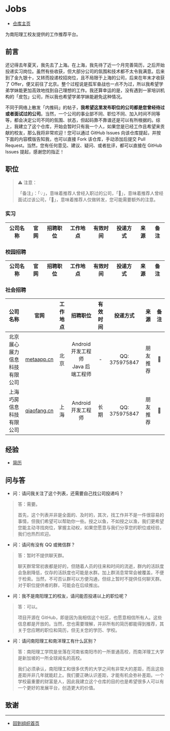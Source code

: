 # Jobs

- [仓库主页](https://github.com/NYIST-OS/Jobs)

为南阳理工校友提供的工作推荐平台。

## 前言

还记得去年夏天，我先去了上海。在上海，我先待了近一个月完善简历，之后开始投递实习岗位。虽然有些收获，但大部分公司的氛围和技术都不太令我满意。后来到了金九银十，又转而投递校招岗位，且不局限于上海的公司，后来在年末才收获了 Offer，便又前往了北京。整个过程说是孤军奋战也一点不为过，所以我希望学弟学妹能更加高效地找到自己理想的工作。我还算幸运的是，没有遇到一家培训机构的「皮包」公司，所以我也希望学弟学妹能避免这种情况。

不同于网络上散发「内推码」的帖子，**我希望这里发布职位的公司都是您曾经待过或者面试过的公司**。当然，一个公司的事业部不同、职位不同、加入时间不同等等，都会决定公司不同的氛围、状态，但起码靠不靠谱还是可以有所根据的。综上，我建立了这个仓库，开始会暂时只有我一个人，如果您是已经工作且希望来贡献的校友，那么我将非常欢迎！您可以通过 GitHub Issues 向该仓库提起，并按下面的内容模版告知我，也可以直接 Fork 该仓库，手动添加后提交 Pull Request。当然，您有任何意见、建议、疑问、或者批评，都可以直接在 GitHub Issues 提起，感谢您的指正！

## 职位

> ⚠️ 注意：
>
> 「备注」：「💡」，意味着推荐人曾经入职过的公司，「📌」，意味着推荐人曾经面试过该公司，「🔎」，意味着推荐人仅做转发，您可能需要额外的注意。

### 实习

| 公司名称 | 官网 | 招聘职位 | 工作地点 | 有效时间 | 投递方式 | 来源 | 备注 |
|:-----:|:-----:|:-----:|:-----:|:-----:|:-----:|:-----:|:-----:|

### 校园招聘

| 公司名称 | 官网 | 招聘职位 | 工作地点 | 有效时间 | 投递方式 | 来源 | 备注 |
|:-----:|:-----:|:-----:|:-----:|:-----:|:-----:|:-----:|:-----:|

### 社会招聘

| 公司名称 | 官网 | 工作地点 | 招聘职位 | 有效时间 | 投递方式 | 来源 | 备注 |
|:-----:|:-----:|:-----:|:-----:|:-----:|:-----:|:-----:|:-----:|
| 北京展心展力信息科技有限公司 | [metaapp.cn](http://metaapp.cn) | 北京 | Android 开发工程师<br>Java 后端工程师 | - | QQ: 375975847 | 朋友推荐 | 🔎 |
| 上海巧房信息科技有限公司 | [qiaofang.cn](http://www.qiaofang.cn) | 上海 | Android 开发工程师 | 长期 | QQ: 375975847 | 朋友推荐 | 📌 |

## 经验

- [简历](https://github.com/NYIST-OS/Jobs/exp/Resume)

## 问与答

- 问：请问我关注了这个列表，还需要自己找公司投递吗？

> 答：需要。
>
> 首先，这个列表并非是全面的、及时的，其次，找工作并不是一件很容易的事情，但我们希望可以帮助你一些。授之以鱼，不如授之以渔，我们更希望您能主动寻找岗位，掌握主动权，如果您愿意与我们分享您的职位或经验，我们也热烈欢迎。

- 问：请问有没有 QQ 或微信群？

> 答：暂时不提供聊天群。
> 
> 聊天群常常初衷都是好的，但随着人员的往来和时间的流逝，群内的活跃度会急剧降低，仅存的活跃度也可能是水群。加上群消息常常会被覆盖，不便于检索。当然，不可否认群可以方便沟通，但综上暂时不提供任何聊天群。对于职位提供者的群，可能会在后续推出。

- 问：我不是南阳理工的校友，请问能否投递以上的职位呢？

> 答：可以。
> 
> 项目开源在 GitHub，即是因为我相信这个社区，也愿意相信所有人。这些信息都是开放的。当然，您也需要理解，并非所有的简历都能得到推荐，其关于您应聘的职位和简历，但无关您的学历、学校。

- 问：请问南阳理工和南洋理工有什么区别？

> 答：南阳理工学院是坐落在河南省南阳市的一所普通高校，而南洋理工大学是新加坡的一所全球闻名的高校。
> 
> 我们必须承认，南阳理工和很多优秀的大学之间有非常大的差距，而且这些差距并非几年就能赶上。我们要正确认识差距，才能有机会弥补差距。一个学校最重要的财富是人，因此我建立这个仓库的目的也是希望很多人可以有一个更好的发展平台，创造更大的价值。

## 致谢

---

- [回到组织首页](https://nyist-os.github.io)
